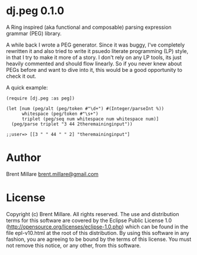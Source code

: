 # dj.peg 0.1.0

A Ring inspired (aka functional and composable) parsing expression
grammar (PEG) library.

A while back I wrote a PEG generator. Since it was buggy, I've
completely rewritten it and also tried to write it psuedo literate
programming (LP) style, in that I try to make it more of a story. I
don't rely on any LP tools, its just heavily commented and should flow
linearly. So if you never knew about PEGs before and want to dive into
it, this would be a good opportunity to check it out.

A quick example:

    (require [dj.peg :as peg])

    (let [num (peg/alt (peg/token #"\d+") #(Integer/parseInt %))
          whitespace (peg/token #"\s+")
          triplet (peg/seq num whitespace num whitespace num)]
      (peg/parse triplet "3 44 2theremaininginput"))

    ;;user=> [[3 " " 44 " " 2] "theremaininginput"]

# Author

Brent Millare
brent.millare@gmail.com

# License

Copyright (c) Brent Millare. All rights reserved. The use and
distribution terms for this software are covered by the Eclipse Public
License 1.0 (http://opensource.org/licenses/eclipse-1.0.php) which can
be found in the file epl-v10.html at the root of this distribution. By
using this software in any fashion, you are agreeing to be bound by
the terms of this license. You must not remove this notice, or any
other, from this software.